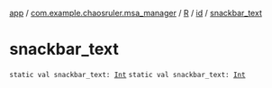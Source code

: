 [app](../../../index.md) / [com.example.chaosruler.msa_manager](../../index.md) / [R](../index.md) / [id](index.md) / [snackbar_text](.)

# snackbar_text

`static val snackbar_text: `[`Int`](https://kotlinlang.org/api/latest/jvm/stdlib/kotlin/-int/index.html)
`static val snackbar_text: `[`Int`](https://kotlinlang.org/api/latest/jvm/stdlib/kotlin/-int/index.html)